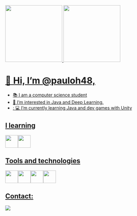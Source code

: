 <div>
<a href="https://github.com/pauloh48">
<img height="180em" src="https://github-readme-stats.vercel.app/api/top-langs/?username=pauloh48&layout=compact&langs_count=7&theme=dracula"/>
<img height="180em" src="https://github-readme-stats.vercel.app/api?username=pauloh48&show_icons=true&theme=dracula&include_all_commits=true&count_private=true"/>
</div>
  
# 👋 Hi, I’m @pauloh48, 
- 📚 I am a computer science student
- 👀 I’m interested in Java and Deep Learning.
- :	💻 I’m currently learning Java and dev games with Unity

## I learning
<img src="https://cdn.jsdelivr.net/gh/devicons/devicon/icons/java/java-original.svg" width="40" height="40"/><img src="https://cdn.jsdelivr.net/gh/devicons/devicon/icons/unity/unity-original.svg" width="40" height="40"/>

## Tools and technologies
<img src="https://cdn.jsdelivr.net/gh/devicons/devicon/icons/cplusplus/cplusplus-original.svg" width="40" height="40"/><img src="https://cdn.jsdelivr.net/gh/devicons/devicon/icons/java/java-original.svg" width="40" height="40"/><img src="https://cdn.jsdelivr.net/gh/devicons/devicon/icons/python/python-original.svg" width="40" height="40"/><img src="https://cdn.jsdelivr.net/gh/devicons/devicon/icons/linux/linux-original.svg" width="40" height="40"/>

## Contact:
<div>
<a href="https://www.linkedin.com/in/pauloh48" target="_blank"><img src="https://img.shields.io/badge/-LinkedIn-%230077B5?style=for-the-badge&logo=linkedin&logoColor=white" target="_blank"></a>   
</div>


<!---
pauloh48/pauloh48 is a ✨ special ✨ repository because its `README.md` (this file) appears on your GitHub profile.
You can click the Preview link to take a look at your changes.
to icons: https://devicon.dev/
to emoji https://gist.github.com/rxaviers/7360908
--->
